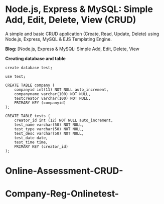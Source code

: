 Node.js, Express & MySQL: Simple Add, Edit, Delete, View (CRUD)
========

A simple and basic CRUD application (Create, Read, Update, Delete) using Node.js, Express, MySQL & EJS Templating Engine.

**Blog:** [Node.js, Express & MySQL: Simple Add, Edit, Delete, View

**Creating database and table**

```
create database test;

use test;

CREATE TABLE company (
    companyid int(11) NOT NULL auto_increment,
    companyname varchar(100) NOT NULL,
    testcreator varchar(100) NOT NULL,
    PRIMARY KEY (companyid)
);

CREATE TABLE tests (
    creator_id int (12) NOT NULL auto_increment,
    test_name varchar(50) NOT NULL,
    test_type varchar(50) NOT NULL,
    test_desc varchar(50) NOT NULL,
    test_date date,
    test_time time,
    PRIMARY KEY (creator_id)
);
```
# Online-Assessment-CRUD-
# Company-Reg-Onlinetest-
